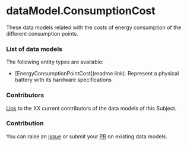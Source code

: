 # dataModel.ConsumptionCost
These data models related with the costs of energy consumption of the different consumption points.

### List of data models

The following entity types are available:
- [EnergyConsumptionPointCost](readme link). Represent a  physical battery with its hardware specifications



### Contributors
[Link](https://github.com/ocanades/dataModel.ConsumptionPoint/blob/feature/v.1.0.0/CONTRIBUTORS.yaml) to the XX current contributors of the data models of this Subject.


### Contribution
You can raise an [issue](https://github.com/ocanades/dataModel.ConsumptionPoint/issues) or submit your [PR](https://ggithub.com/ocanades/dataModel.ConsumptionPoint/main/pulls) on existing data models.
